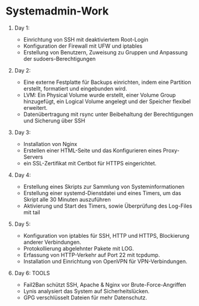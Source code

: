 # Systemadmin-Work

1. Day 1:
    - Einrichtung von SSH mit deaktiviertem Root-Login  
    - Konfiguration der Firewall mit UFW und iptables  
    - Erstellung von Benutzern, Zuweisung zu Gruppen und Anpassung der sudoers-Berechtigungen
      
2. Day 2:
    - Eine externe Festplatte für Backups einrichten, indem eine Partition erstellt, formatiert und eingebunden wird.
    - LVM: Ein Physical Volume wurde erstellt, einer Volume Group hinzugefügt, ein Logical Volume angelegt und der Speicher flexibel erweitert.
    - Datenübertragung mit rsync unter Beibehaltung der Berechtigungen und Sicherung über SSH

3. Day 3:
    - Installation von Nginx
    - Erstellen einer HTML-Seite und das Konfigurieren eines Proxy-Servers
    - ein SSL-Zertifikat mit Certbot für HTTPS eingerichtet.
      
4. Day 4:
    - Erstellung eines Skripts zur Sammlung von Systeminformationen
    - Erstellung einer systemd-Dienstdatei und eines Timers, um das Skript alle 30 Minuten auszuführen
    - Aktivierung und Start des Timers, sowie Überprüfung des Log-Files mit tail

      
5. Day 5:
    - Konfiguration von iptables für SSH, HTTP und HTTPS, Blockierung anderer Verbindungen.
    - Protokollierung abgelehnter Pakete mit LOG.
    - Erfassung von HTTP-Verkehr auf Port 22 mit tcpdump.
    - Installation und Einrichtung von OpenVPN für VPN-Verbindungen.

4. Day 6: TOOLS 
    - Fail2Ban schützt SSH, Apache & Nginx vor Brute-Force-Angriffen
    - Lynis analysiert das System auf Sicherheitslücken.
    - GPG verschlüsselt Dateien für mehr Datenschutz.

